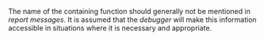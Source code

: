  



The name of the containing function should generally not be mentioned in *report messages*. It is assumed that the *debugger* will make this information accessible in situations where it is necessary and appropriate. 



